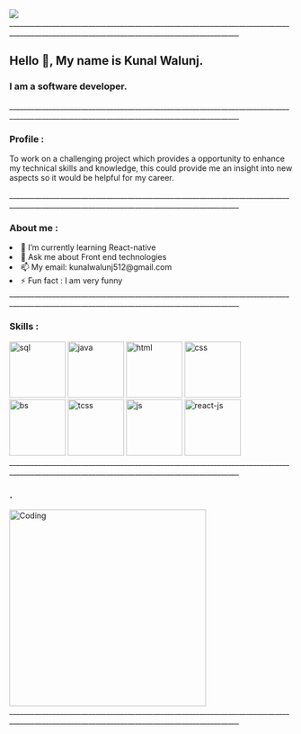 <img src="https://kunal-walunj.github.io/kunal-walunj/images/profilepic.png">

<div>______________________________________________________________________________________________________________________________________________</div>
 
 
<h2> Hello 👋, My name is Kunal Walunj.</h2>
<h3> I am a software developer.</h3>

<div>______________________________________________________________________________________________________________________________________________</div>

<h3> Profile :</h3>
<p>
To work on a challenging project which provides a opportunity to enhance my technical skills and knowledge,
this could provide me an insight into new aspects so it would be helpful for my career.
</p>

<div>______________________________________________________________________________________________________________________________________________</div>

<div>
<h3> About me :</h3>
<li>🌱 I’m currently learning React-native</li>
<li>💬 Ask me about Front end technologies</li>
<li>📫 My email: kunalwalunj512@gmail.com</li>
<li>⚡ Fun fact : I am very funny</li>
</div>

<div>______________________________________________________________________________________________________________________________________________</div>


<h3> Skills :</h3>
    <span>
    <img height="100rem" width="100rem" src="https://kunal-walunj.github.io/kunal-walunj/images/Microsoft-sql-server-01/Microsoft-sql-server-01.jpg" alt="sql">
    </span>
    <span>
    <img height="100rem" width="100rem" src="https://kunal-walunj.github.io/kunal-walunj/images/Java-01/Java-01.jpg" alt="java">
    </span>
    <span>
    <img height="100rem" width="100rem" src="https://kunal-walunj.github.io/kunal-walunj/images/HTML-5-01/HTML-5-01.jpg" alt="html">
    </span>
    <span>
    <img height="100rem" width="100rem" src="https://kunal-walunj.github.io/kunal-walunj/images/CSS-3-01/CSS-3-01.jpg" alt="css">
    </span>
    <span>
    <img height="100rem" width="100rem" src="https://kunal-walunj.github.io/kunal-walunj/images/Bootstrap-07/Bootstrap-07.jpg" alt="bs">
    </span>
    <span>
    <img height="100rem" width="100rem" src="https://kunal-walunj.github.io/kunal-walunj/images/Tailwindcss-01/Tailwindcss-01.jpg" alt="tcss">
    </span>
    <span>
    <img height="100rem" width="100rem" src="https://kunal-walunj.github.io/kunal-walunj/images/JavaScript-01/JavaScript-01.jpg" alt="js">
    </span>
    <span>
    <img height="100rem" width="100rem" src="https://kunal-walunj.github.io/kunal-walunj/images/React-01/React-01.jpg" alt="react-js">

<div>______________________________________________________________________________________________________________________________________________</div>

<h3>.</h3>
 <img align="center" alt="Coding" width="350px" src="https://media.tenor.com/rePDfDWO3XoAAAAd/hacking.gif">

 
<div>______________________________________________________________________________________________________________________________________________</div>


